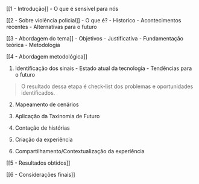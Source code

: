 [[1 - Introdução]]
	- O que é sensível para nós
	
[[2 - Sobre violência policial]]
	- O que é?
	- Historico
	- Acontecimentos recentes
	- Alternativas para o futuro
	
[[3 - Abordagem do tema]]
	- Objetivos
	- Justificativa
	- Fundamentação teórica
	- Metodologia
	
[[4 - Abordagem metodológica]]
 1. Identificação dos sinais
		- Estado atual da tecnologia
		- Tendências para o futuro
		
> O resultado dessa etapa é check-list dos problemas e oportunidades identificados.

2. Mapeamento de cenários

> 

3. Aplicação da Taxinomia de Futuro

> 

4. Contação de histórias

> 

5. Criação da experiência

> 

6. Compartilhamento/Contextualização da experiência

> 


[[5 - Resultados obtidos]]

[[6 - Considerações finais]]